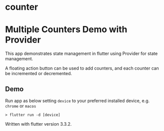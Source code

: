 # counter

# Multiple Counters Demo with Provider

This app demonstrates state management in flutter using Provider for state management.

A floating action button can be used to add counters, and each counter can be incremented or decremented.

## Demo 

Run app as below setting `device` to your preferred installed device, e.g. `chrome` or `macos`

```console
> flutter run -d [device]
```

Written with flutter version 3.3.2.
